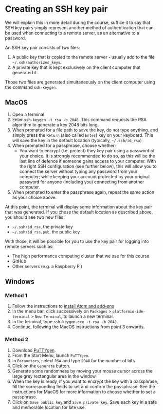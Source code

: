 # Creating an SSH key pair

We will explain this in more detail during the course, suffice it to say that SSH key pairs simply represent another method of authentication that can be used when connecting to a remote server, as an alternative to a password.

An SSH key pair consists of two files:

1. A public key that is copied to the remote server - usually add to the file `~/.ssh/authorized_keys`.
2. A private key that is kept exclusively on the client computer that generated it.

Those two files are generated simultaneously on the client computer using the command `ssh-keygen`.

## MacOS

1. Open a terminal
2. Enter `ssh-keygen -t rsa -b 2048`.
   This command requests the RSA algorithm to generate a key 2048 bits long.
3. When prompted for a file path to save the key, do not type anything, and simply press the `Return` (also called `Enter`) key on your keyboard.
   This will save the key in the default location (typically, `~/.ssh/id_rsa`)
4. When prompted for a passphrase, choose whether:
    + You want to encrypt (i.e. protect) they key pair using a password of your choice.
      It is strongly recommended to do so, as this will be the last line of defence if someone gains access to your computer.
      With the right SSH configuration (see further below), this will allow you to connect the server without typing any password from your computer; while keeping your account protected by your original password for anyone (including you) connecting from another computer.
5. When prompted to enter the passphrase again, repeat the same action as your choice above.

At this point, the terminal will display some information about the key pair that was generated.
If you chose the default location as described above, you should see two new files:

- `~/.ssh/id_rsa`, the private key
- `~/.ssh/id_rsa.pub`, the public key

With those, it will be possible for you to use the key pair for logging into remote servers such as:

- The high performance computing cluster that we use for this course
- GitHub
- Other servers (e.g. a Raspberry Pi)

## Windows

### Method 1

1. Follow the instructions to [Install Atom and add-ons](atom_installation_instructions.md)
2. In the menu bar, click successively on `Packages` > `platformio-ide-terminal` > `New Terminal`, to launch a new terminal.
3. In the terminal, type `ssh-keygen.exe -t rsa -b 2048`.
4. Continue, following the MacOS instructions from point 3 onwards.

### Method 2

1. Download [PuTTYgen](https://www.puttygen.com/).
2. From the Start Menu, launch `PuTTYgen`.
3. In `Parameters`, select `RSA` and type `2048` for the number of bits.
4. Click on the `Generate` button.
5. Generate some randomness by moving your mouse cursor across the large grey rectangular area in the window.
6. When the key is ready, if you want to encrypt the key with a passphrase, fill the corresponding fields to set and confirm the passphrase.
  See the instructions for MacOS for more information to choose whether to set a passphrase.
7. Click on `Save public key` and `Save private key`.
   Save each key in a safe and memorable location for late use.
